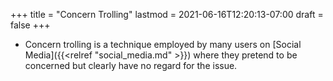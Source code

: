 +++
title = "Concern Trolling"
lastmod = 2021-06-16T12:20:13-07:00
draft = false
+++

-   Concern trolling is a technique employed by many users on [Social Media]({{<relref "social_media.md" >}}) where they pretend to be concerned but clearly have no regard for the issue.